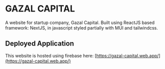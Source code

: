 # GAZAL CAPITAL

A website for startup company, Gazal Capital.
Built using ReactJS based framework: NextJS, in javascript styled partially with MUI and tailwindcss.


## Deployed Application

This website is hosted using firebase here: [https://gazal-capital.web.app/](https://gazal-capital.web.app/)
